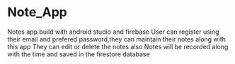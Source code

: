 # Note_App
Notes app build with android studio and firebase
User can register using their email and prefered password,they can maintain their notes along with this app
They can edit or delete the notes also
Notes will be recorded along with the time and saved in the firestore database
